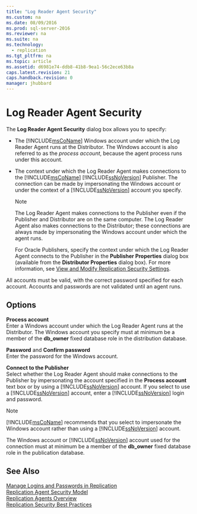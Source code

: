 ```yaml
---
title: "Log Reader Agent Security"
ms.custom: na
ms.date: 08/09/2016
ms.prod: sql-server-2016
ms.reviewer: na
ms.suite: na
ms.technology: 
  - replication
ms.tgt_pltfrm: na
ms.topic: article
ms.assetid: d6981e74-ddb8-41b8-9ea1-56c2ece63b8a
caps.latest.revision: 21
caps.handback.revision: 0
manager: jhubbard
---
```

# Log Reader Agent Security
The **Log Reader Agent Security** dialog box allows you to specify:  
  
-   The [!INCLUDE[msCoName](../../Topics/TopicNameContainA/tokens/msCoName_md.md)] Windows account under which the Log Reader Agent runs at the Distributor. The Windows account is also referred to as the *process account*, because the agent process runs under this account.  
  
-   The context under which the Log Reader Agent makes connections to the [!INCLUDE[msCoName](../../Topics/TopicNameContainA/tokens/msCoName_md.md)] [!INCLUDE[ssNoVersion](../../Topics/TopicNameContainA/tokens/ssNoVersion_md.md)] Publisher. The connection can be made by impersonating the Windows account or under the context of a [!INCLUDE[ssNoVersion](../../Topics/TopicNameContainA/tokens/ssNoVersion_md.md)] account you specify.  
  
    > [!NOTE]  
    >  The Log Reader Agent makes connections to the Publisher even if the Publisher and Distributor are on the same computer. The Log Reader Agent also makes connections to the Distributor; these connections are always made by impersonating the Windows account under which the agent runs.  
  
     For Oracle Publishers, specify the context under which the Log Reader Agent connects to the Publisher in the **Publisher Properties** dialog box (available from the **Distributor Properties** dialog box). For more information, see [View and Modify Replication Security Settings](../../Topics/TopicNameNotContainA/View-and-Modify-Replication-Security-Settings.md).  
  
 All accounts must be valid, with the correct password specified for each account. Accounts and passwords are not validated until an agent runs.  
  
## Options  
 **Process account**  
 Enter a Windows account under which the Log Reader Agent runs at the Distributor. The Windows account you specify must at minimum be a member of the **db_owner** fixed database role in the distribution database.  
  
 **Password** and **Confirm password**  
 Enter the password for the Windows account.  
  
 **Connect to the Publisher**  
 Select whether the Log Reader Agent should make connections to the Publisher by impersonating the account specified in the **Process account** text box or by using a [!INCLUDE[ssNoVersion](../../Topics/TopicNameContainA/tokens/ssNoVersion_md.md)] account. If you select to use a [!INCLUDE[ssNoVersion](../../Topics/TopicNameContainA/tokens/ssNoVersion_md.md)] account, enter a [!INCLUDE[ssNoVersion](../../Topics/TopicNameContainA/tokens/ssNoVersion_md.md)] login and password.  
  
> [!NOTE]  
>  [!INCLUDE[msCoName](../../Topics/TopicNameContainA/tokens/msCoName_md.md)] recommends that you select to impersonate the Windows account rather than using a [!INCLUDE[ssNoVersion](../../Topics/TopicNameContainA/tokens/ssNoVersion_md.md)] account.  
  
 The Windows account or [!INCLUDE[ssNoVersion](../../Topics/TopicNameContainA/tokens/ssNoVersion_md.md)] account used for the connection must at minimum be a member of the **db_owner** fixed database role in the publication database.  
  
## See Also  
 [Manage Logins and Passwords in Replication](../../Topics/TopicNameNotContainA/Manage-Logins-and-Passwords-in-Replication.md)   
 [Replication Agent Security Model](../../Topics/TopicNameNotContainA/Replication-Agent-Security-Model.md)   
 [Replication Agents Overview](../../Topics/TopicNameNotContainA/Replication-Agents-Overview.md)   
 [Replication Security Best Practices](../../Topics/TopicNameNotContainA/Replication-Security-Best-Practices.md)
